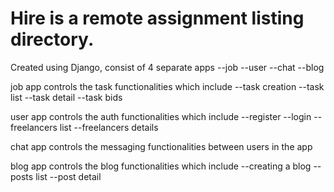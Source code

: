 # Hire is a remote assignment listing directory.
Created using Django, consist of 4 separate apps
--job
--user
--chat
--blog

job app controls the task functionalities which include 
--task creation
--task list
--task detail
--task bids

user app controls the auth functionalities which include
--register
--login
--freelancers list
--freelancers details

chat app controls the messaging functionalities between users in the app

blog app controls the blog functionalities which include 
--creating a blog
--posts list
--post detail
